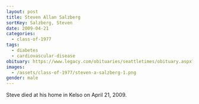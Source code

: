 ```yaml
---
layout: post
title: Steven Allan Salzberg
sortKey: Salzberg, Steven
date: 2009-04-21
categories:
  - class-of-1977
tags:
  - diabetes
  - cardiovascular-disease
obituary: https://www.legacy.com/obituaries/seattletimes/obituary.aspx?n=Steven-Salzberg&pid=126539658
images:
  - /assets/class-of-1977/steven-a-salzberg-1.png
gender: male
---
```

Steve died at his home in Kelso on April 21, 2009.
